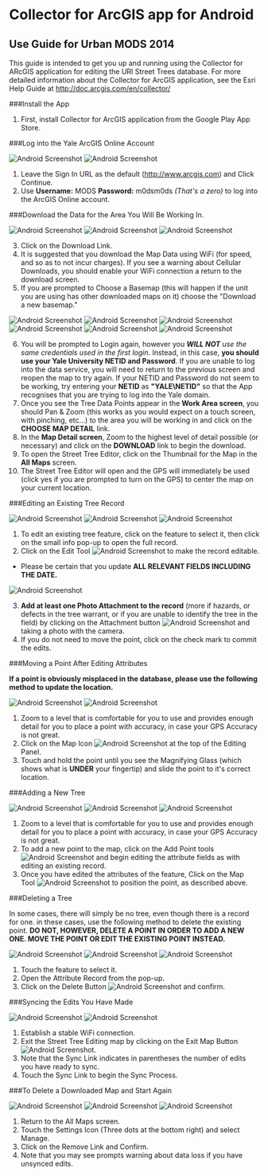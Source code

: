 # Collector for ArcGIS app for Android
## Use Guide for Urban MODS 2014

This guide is intended to get you up and running using the Collector for ARcGIS application for editing the URI Street Trees database. For more detailed information about the Collector for ArcGIS application, see the Esri Help Guide at http://doc.arcgis.com/en/collector/

###Install the App

1. First, install Collector for ArcGIS application from the Google Play App Store.

###Log into the Yale ArcGIS Online Account

  ![Android Screenshot](https://dl.dropboxusercontent.com/u/31204294/images/Screenshot_2014-07-25-12-47-05.png "Android Screenshot")  ![Android Screenshot](https://dl.dropboxusercontent.com/u/31204294/images/Screenshot_2014-07-25-12-48-03.png "Android Screenshot")
  
1. Leave the Sign In URL as the default (http://www.arcgis.com) and Click Continue.
2. Use **Username:** MODS **Password:** m0dsm0ds *(That's a zero)* to log into the ArcGIS Online account.

###Download the Data for the Area You Will Be Working In.

  ![Android Screenshot](https://dl.dropboxusercontent.com/u/31204294/images/Screenshot_2014-07-25-12-48-35.png "Android Screenshot")  ![Android Screenshot](https://dl.dropboxusercontent.com/u/31204294/images/Screenshot_2014-07-25-12-48-55.png "Android Screenshot")  ![Android Screenshot](https://dl.dropboxusercontent.com/u/31204294/images/Screenshot_2014-07-25-12-49-19.png "Android Screenshot")

3. Click on the Download Link.
4. It is suggested that you download the Map Data using WiFi (for speed, and so as to not incur charges). If you see a warning about Cellular Downloads, you should enable your WiFi connection a return to the download screen.
5. If you are prompted to Choose a Basemap (this will happen if the unit you are using has other downloaded maps on it) choose the "Download a new basemap."

  ![Android Screenshot](https://dl.dropboxusercontent.com/u/31204294/images/Screenshot_2014-07-25-12-49-42.png "Android Screenshot")  ![Android Screenshot](https://dl.dropboxusercontent.com/u/31204294/images/Screenshot_2014-07-25-12-50-40.png "Android Screenshot")  ![Android Screenshot](https://dl.dropboxusercontent.com/u/31204294/images/Screenshot_2014-07-25-12-50-55.png "Android Screenshot")
    ![Android Screenshot](https://dl.dropboxusercontent.com/u/31204294/images/Screenshot_2014-07-25-12-51-11.png "Android Screenshot")  ![Android Screenshot](https://dl.dropboxusercontent.com/u/31204294/images/Screenshot_2014-07-25-12-53-03.png "Android Screenshot")  ![Android Screenshot](https://dl.dropboxusercontent.com/u/31204294/images/Screenshot_2014-07-25-12-53-20.png "Android Screenshot")

6. You will be prompted to Login again, however you _**WILL NOT** use the same credentials used in the first login_. Instead, in this case, **you should use your Yale University NETID and Password**. If you are unable to log into the data service, you will need to return to the previous screen and reopen the map to try again. If your NETID and Password do not seem to be working, try entering your **NETID** as **"YALE\NETID"** so that the App recognises that you are trying to log into the Yale domain.
7. Once you see the Tree Data Points appear in the **Work Area screen**, you should Pan & Zoom (this works as you would expect on a touch screen, with pinching, etc...) to the area you will be working in and click on the **CHOOSE MAP DETAIL** link.
8. In the **Map Detail screen**, Zoom to the highest level of detail possible (or necessary) and click on the **DOWNLOAD** link to begin the download.
9. To open the Street Tree Editor, click on the Thumbnail for the Map in the **All Maps** screen.
10. The Street Tree Editor will open and the GPS will immediately be used (click yes if you are prompted to turn on the GPS) to center the map on your current location.

###Editing an Existing Tree Record

  ![Android Screenshot](https://dl.dropboxusercontent.com/u/31204294/images/Screenshot_2014-07-25-13-12-42.png "Android Screenshot")  ![Android Screenshot](https://dl.dropboxusercontent.com/u/31204294/images/Screenshot_2014-07-25-13-12-50.png "Android Screenshot")  ![Android Screenshot](https://dl.dropboxusercontent.com/u/31204294/images/Screenshot_2014-07-25-13-09-02.png "Android Screenshot")

1. To edit an existing tree feature, click on the feature to select it, then click on the small info pop-up to open the full record.
2. Click on the Edit Tool  ![Android Screenshot](https://dl.dropboxusercontent.com/u/31204294/images/EditTool.png "Android Screenshot") to make the record editable.
  * Please be certain that you update **ALL RELEVANT FIELDS INCLUDING THE DATE.**  
  
 ![Android Screenshot](https://dl.dropboxusercontent.com/u/31204294/images/Screenshot_2014-07-25-13-09-13.png "Android Screenshot") 
 
3. **Add at least one Photo Attachment to the record** (more if hazards, or defects in the tree warrant, or if you are unable to identify the tree in the field) by clicking on the Attachment button  ![Android Screenshot](https://dl.dropboxusercontent.com/u/31204294/images/AttachButton.png "Android Screenshot")  and taking a photo with the camera. 
4. If you do not need to move the point, click on the check mark to commit the edits.

###Moving a Point After Editing Attributes

**If a point is obviously misplaced in the database, please use the following method to update the location.**


  ![Android Screenshot](https://dl.dropboxusercontent.com/u/31204294/images/Screenshot_2014-07-25-13-11-32.png "Android Screenshot")  ![Android Screenshot](https://dl.dropboxusercontent.com/u/31204294/images/Screenshot_2014-07-25-13-11-44.png "Android Screenshot")

1. Zoom to a level that is comfortable for you to use and provides enough detail for you to place a point with accuracy, in case your GPS Accuracy is not great.  
1. Click on the Map Icon ![Android Screenshot](https://dl.dropboxusercontent.com/u/31204294/images/MapButton.png "Android Screenshot") at the top of the Editing Panel.
2. Touch and hold the point until you see the Magnifying Glass (which shows what is **UNDER** your fingertip) and slide the point to it's correct location.

###Adding a New Tree

  ![Android Screenshot](https://dl.dropboxusercontent.com/u/31204294/images/Screenshot_2014-07-25-12-53-40.png "Android Screenshot")  ![Android Screenshot](https://dl.dropboxusercontent.com/u/31204294/images/Screenshot_2014-07-25-12-53-20.png "Android Screenshot")  ![Android Screenshot](https://dl.dropboxusercontent.com/u/31204294/images/Screenshot_2014-07-25-13-07-07.png "Android Screenshot")

1. Zoom to a level that is comfortable for you to use and provides enough detail for you to place a point with accuracy, in case your GPS Accuracy is not great.
2. To add a new point to the map, click on the Add Point tools ![Android Screenshot](https://dl.dropboxusercontent.com/u/31204294/images/AddPoint.png "Android Screenshot") and begin editing the attribute fields as with editing an existing record.
3. Once you have edited the attributes of the feature, Click on the Map Tool ![Android Screenshot](https://dl.dropboxusercontent.com/u/31204294/images/MapButton.png "Android Screenshot") to position the point, as described above.

###Deleting a Tree

In some cases, there will simply be no tree, even though there is a record for one. in these cases, use the following method to delete the existing point. **DO NOT, HOWEVER, DELETE A POINT IN ORDER TO ADD A NEW ONE. MOVE THE POINT OR EDIT THE EXISTING POINT INSTEAD.**

  ![Android Screenshot](https://dl.dropboxusercontent.com/u/31204294/images/Screenshot_2014-07-25-13-12-42.png "Android Screenshot")  ![Android Screenshot](https://dl.dropboxusercontent.com/u/31204294/images/Screenshot_2014-07-25-13-12-50.png "Android Screenshot")  ![Android Screenshot](https://dl.dropboxusercontent.com/u/31204294/images/Screenshot_2014-07-25-13-14-08.png "Android Screenshot")
  
1. Touch the feature to select it.
2. Open the Attribute Record from the pop-up.
3. Click on the Delete Button ![Android Screenshot](https://dl.dropboxusercontent.com/u/31204294/images/DeleteButton.png "Android Screenshot") and confirm.

###Syncing the Edits You Have Made

  ![Android Screenshot](https://dl.dropboxusercontent.com/u/31204294/images/Screenshot_2014-07-25-15-43-31.png "Android Screenshot")  ![Android Screenshot](https://dl.dropboxusercontent.com/u/31204294/images/Screenshot_2014-07-25-13-14-51.png "Android Screenshot")
  
1. Establish a stable WiFi connection.
2. Exit the Street Tree Editing map by clicking on the Exit Map Button ![Android Screenshot](https://dl.dropboxusercontent.com/u/31204294/images/Return.png "Android Screenshot").
3. Note that the Sync Link indicates in parentheses the number of edits you have ready to sync.
3. Touch the Sync Link to begin the Sync Process. 

###To Delete a Downloaded Map and Start Again

  ![Android Screenshot](https://dl.dropboxusercontent.com/u/31204294/images/Screenshot_2014-07-25-15-49-54.png "Android Screenshot")  ![Android Screenshot](https://dl.dropboxusercontent.com/u/31204294/images/Screenshot_2014-07-25-15-48-20.png "Android Screenshot")  ![Android Screenshot](https://dl.dropboxusercontent.com/u/31204294/images/Screenshot_2014-07-25-15-48-25.png "Android Screenshot")
  
1. Return to the All Maps screen.
2. Touch the Settings Icon (Three dots at the bottom right) and select Manage.
3. Click on the Remove Link and Confirm.
4. Note that you may see prompts warning about data loss if you have unsynced edits.




